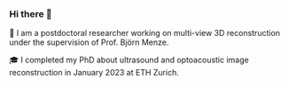 ### Hi there 👋

🔭 I am a postdoctoral researcher working on multi-view 3D reconstruction under the supervision of Prof. Björn Menze.

🎓 I completed my PhD about ultrasound and optoacoustic image reconstruction in January 2023 at ETH Zurich.

<!--
**berkanlafci/berkanlafci** is a ✨ _special_ ✨ repository because its `README.md` (this file) appears on your GitHub profile.

Here are some ideas to get you started:

- 🔭 I’m currently working on ...

- 👯 I’m looking to collaborate on ...
- 🤔 I’m looking for help with ...
- 💬 Ask me about ...
- 📫 How to reach me: ...
- 😄 Pronouns: ...
- ⚡ Fun fact: ...
-->
